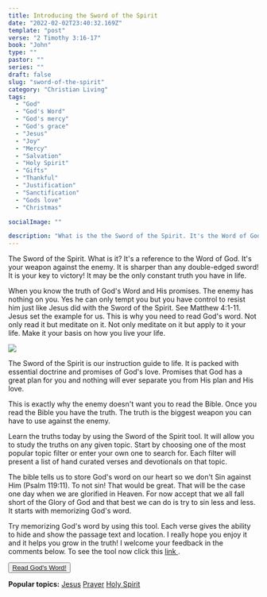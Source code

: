 ```yaml
---
title: Introducing the Sword of the Spirit
date: "2022-02-02T23:40:32.169Z"
template: "post"
verse: "2 Timothy 3:16-17"
book: "John"
type: ""
pastor: ""
series: ""
draft: false
slug: "sword-of-the-spirit"
category: "Christian Living"
tags:
  - "God"
  - "God's Word"
  - "God's mercy"
  - "God's grace"
  - "Jesus"
  - "Joy"
  - "Mercy"
  - "Salvation"
  - "Holy Spirit"
  - "Gifts"
  - "Thankful"
  - "Justification"
  - "Sanctification"
  - "Gods love"
  - "Christmas"

socialImage: ""

description: "What is the the Sword of the Spirit. It's the Word of God. It's your weapon against the enemy. It's sharper than any double-edged sword!"
---
```


The Sword of the Spirit. What is it? It's a reference to the Word of God. It's your weapon against the enemy. It is sharper than any double-edged sword! It is your key to victory! It may be the only constant truth you have in life. 

When you know the truth of God's Word and His promises. The enemy has nothing on you. Yes he can only tempt you but you have control to resist him just like Jesus did with the Sword of the Spirit. See Matthew 4:1-11. Jesus set the example for us. This is why you need to read God's word. Not only read it but meditate on it. Not only meditate on it but apply to it your life. Make it your basis on how you live your life.

<a href="/sword-of-the-spirit/"><img src="/media/custom-pages/hero-daily-vitals9.jpg" /></a>

The Sword of the Spirit is our instruction guide to life. It is packed with essential doctrine and promises of God's love. Promises that God has a great plan for you and nothing will ever separate you from His plan and His love. 

This is exactly why the enemy doesn't want you to read the Bible. Once you read the Bible you have the truth. The truth is the biggest weapon you can have to use against the enemy. 

Learn the truths today by using the Sword of the Spirit tool. 
It will allow you to study the truths on any given topic. Start by choosing one of the most popular topic filter or enter your own one to search for. Each filter will present a list of hand curated verses and devotionals on that topic. 

The bible tells us to store God's word on our heart so we don't Sin against Him (Psalm 119:11). To not sin! That would be great. That will be the case one day when we are glorified in Heaven. For now accept that we all fall short of the Glory of God and that best we can do is try to sin less and less. It starts with memorizing God's word.

Try memorizing God's word by using this tool. Each verse gives the ability to hide and show the passage text and location. I really hope you enjoy it and it helps you grow in the truth! I welcome your feedback in the comments below. To see the tool now click this <a href="/sword-of-the-spirit/"> link </a>.
 
  <div class="FeaturedPromo-module--featured-promo__filters--3SDdw">
<button><a href="/sword-of-the-spirit/">Read God's Word!</a></button>



  <strong>Popular topics:</strong>
  <a href="/sword-of-the-spirit/jesus">Jesus</a>
  <a href="/sword-of-the-spirit/prayer">Prayer</a>
  <a href="/sword-of-the-spirit/holy-spirit">Holy Spirit</a>
    
  </div>